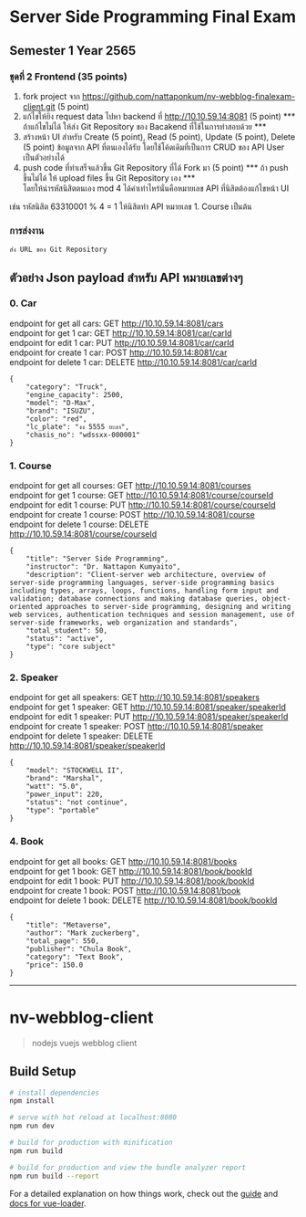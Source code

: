 # Server Side Programming Final Exam 
## Semester 1 Year 2565
### ชุดที่ 2 Frontend (35 points)

1.	fork project จาก https://github.com/nattaponkum/nv-webblog-finalexam-client.git (5 point)
2.	แก้ไขให้ยิง request data ไปหา backend ที่ http://10.10.59.14:8081 (5 point) 
    *** ถ้าแก้ไขไม่ได้ ให้ส่ง Git Repository ของ Bacakend ที่ใช้ในการทำสอบด้วย ***
3.	สร้างหน้า UI สำหรับ Create (5 point), Read (5 point), Update (5 point), Delete (5 point)
    ข้อมูลจาก API ที่ตนเองได้รับ โดยใช้โค้ดเดิมที่เป็นการ CRUD ของ API User เป็นตัวอย่างได้
4.  push code ที่ทำเสร็จแล้วขึ้น Git Repository ที่ได้ Fork มา (5 point) 
    *** ถ้า push ขึ้นไม่ได้ ให้ upload files ขึ้น Git Repository เอง ***  
    โดยให้นำรหัสนิสิตตนเอง mod 4 ได้ค่าเท่าไหร่นั่นคือหมายเลข API ที่นิสิตต้องแก้ไขหน้า UI 

เช่น รหัสนิสิต 63310001 % 4 = 1 
    ให้นิสิตทำ API หมายเลข 1. Course เป็นต้น  
### การส่งงาน
    ส่ง URL ของ Git Repository  
## ตัวอย่าง Json payload สำหรับ API หมายเลขต่างๆ
### 0. Car 
endpoint for get all cars: GET http://10.10.59.14:8081/cars  
endpoint for get 1 car: GET http://10.10.59.14:8081/car/carId  
endpoint for edit 1 car: PUT http://10.10.59.14:8081/car/carId  
endpoint for create 1 car: POST http://10.10.59.14:8081/car  
endpoint for delete 1 car: DELETE http://10.10.59.14:8081/car/carId  
```
{
    "category": "Truck",
    "engine_capacity": 2500,
    "model": "D-Max",
    "brand": "ISUZU",
    "color": "red",
    "lc_plate": "งง 5555 ยะลา",
    "chasis_no": "wdssxx-000001"
}
```

### 1. Course 
endpoint for get all courses: GET http://10.10.59.14:8081/courses  
endpoint for get 1 course: GET http://10.10.59.14:8081/course/courseId  
endpoint for edit 1 course: PUT http://10.10.59.14:8081/course/courseId  
endpoint for create 1 course: POST http://10.10.59.14:8081/course  
endpoint for delete 1 course: DELETE http://10.10.59.14:8081/course/courseId  
```
{
    "title": "Server Side Programming",
    "instructor": "Dr. Nattapon Kumyaito",
    "description": "Client-server web architecture, overview of server-side programming languages, server-side programming basics including types, arrays, loops, functions, handling form input and validation; database connections and making database queries, object-oriented approaches to server-side programming, designing and writing web services, authentication techniques and session management, use of server-side frameworks, web organization and standards",
    "total_student": 50,
    "status": "active",
    "type": "core subject"
}
```

### 2. Speaker 
endpoint for get all speakers: GET http://10.10.59.14:8081/speakers  
endpoint for get 1 speaker: GET http://10.10.59.14:8081/speaker/speakerId  
endpoint for edit 1 speaker: PUT http://10.10.59.14:8081/speaker/speakerId  
endpoint for create 1 speaker: POST http://10.10.59.14:8081/speaker  
endpoint for delete 1 speaker: DELETE http://10.10.59.14:8081/speaker/speakerId  
```
{
    "model": "STOCKWELL II",
    "brand": "Marshal",
    "watt": "5.0",
    "power_input": 220,
    "status": "not continue",
    "type": "portable"
}
```

### 4. Book 
endpoint for get all books: GET http://10.10.59.14:8081/books  
endpoint for get 1 book: GET http://10.10.59.14:8081/book/bookId  
endpoint for edit 1 book: PUT http://10.10.59.14:8081/book/bookId  
endpoint for create 1 book: POST http://10.10.59.14:8081/book  
endpoint for delete 1 book: DELETE http://10.10.59.14:8081/book/bookId  
```
{
    "title": "Metaverse",
    "author": "Mark zuckerberg",
    "total_page": 550,
    "publisher": "Chula Book",
    "category": "Text Book",
    "price": 150.0
}
```

---------------------------------------------------------------------------------------

# nv-webblog-client

> nodejs vuejs webblog client

## Build Setup

``` bash
# install dependencies
npm install

# serve with hot reload at localhost:8080
npm run dev

# build for production with minification
npm run build

# build for production and view the bundle analyzer report
npm run build --report
```

For a detailed explanation on how things work, check out the [guide](http://vuejs-templates.github.io/webpack/) and [docs for vue-loader](http://vuejs.github.io/vue-loader).
